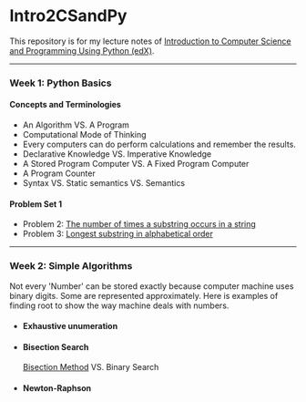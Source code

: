 # Intro2CSandPy
This repository is for my lecture notes of [Introduction to Computer Science and Programming Using Python (edX)](https://courses.edx.org/courses/course-v1:MITx+6.00.1x+2T2017_2/).

---
### __Week 1: Python Basics__
#### Concepts and Terminologies
- An Algorithm VS. A Program
- Computational Mode of Thinking
- Every computers can do perform calculations and remember the results.
- Declarative Knowledge VS. Imperative Knowledge
- A Stored Program Computer VS. A Fixed Program Computer
- A Program Counter
- Syntax VS. Static semantics VS. Semantics
#### Problem Set 1
- Problem 2: [The number of times a substring occurs in a string]()
- Problem 3: [Longest substring in alphabetical order]()
---
### __Week 2: Simple Algorithms__
Not every 'Number' can be stored exactly because computer machine uses binary digits. Some are represented approximately. Here is examples of finding root to show the way machine deals with numbers.
- #### Exhaustive unumeration
  
- #### Bisection Search
	[Bisection Method](https://en.wikipedia.org/wiki/Bisection_method) VS. Binary Search
- #### Newton-Raphson
